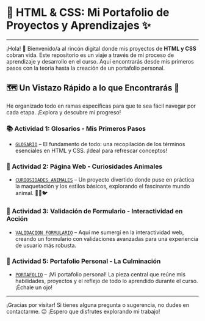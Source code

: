 # 🚀 HTML & CSS: Mi Portafolio de Proyectos y Aprendizajes ✨

---

¡Hola! 👋 Bienvenido/a al rincón digital donde mis proyectos de **HTML y CSS** cobran vida. Este repositorio es un viaje a través de mi proceso de aprendizaje y desarrollo en el curso. Aquí encontrarás desde mis primeros pasos con la teoría hasta la creación de un portafolio personal.

## 🗺️ Un Vistazo Rápido a lo que Encontrarás 🧭

He organizado todo en ramas específicas para que te sea fácil navegar por cada etapa. ¡Explora y descubre mi progreso!

### **📚 Actividad 1: Glosarios - Mis Primeros Pasos**
* [`GLOSARIO`](https://github.com/JoelML1/sena_actividades_HTML_Y_CSS/tree/Glosario) – El fundamento de todo: una recopilación de los términos esenciales en HTML y CSS. ¡Ideal para refrescar conceptos!

### **🐾 Actividad 2: Página Web - Curiosidades Animales**
* [`CURIOSIDADES ANIMALES`](https://github.com/JoelML1/sena_actividades_HTML_Y_CSS/tree/Curiosidades-P) – Un proyecto divertido donde puse en práctica la maquetación y los estilos básicos, explorando el fascinante mundo animal. 🐶🐱🐦

### **📝 Actividad 3: Validación de Formulario - Interactividad en Acción**
* [`VALIDACION FORMULARIO`](https://github.com/JoelML1/sena_actividades_HTML_Y_CSS/tree/Formulario) – Aquí me sumergí en la interactividad web, creando un formulario con validaciones avanzadas para una experiencia de usuario más robusta.

### **💼 Actividad 5: Portafolio Personal - La Culminación**
* [`PORTAFOLIO`](https://github.com/JoelML1/sena_actividades_HTML_Y_CSS/tree/PORTAFOLIO) – ¡Mi portafolio personal! La pieza central que reúne mis habilidades, proyectos y el reflejo de todo lo aprendido durante el curso. ¡Échale un ojo!

---

¡Gracias por visitar! Si tienes alguna pregunta o sugerencia, no dudes en contactarme. 😉 ¡Espero que disfrutes explorando mi trabajo!
